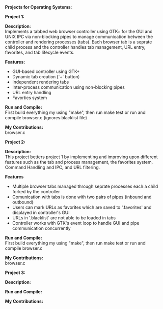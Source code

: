 **Projects for Operating Systems**:

**Project 1:**

  **Description:**  
  Implements a tabbed web browser controller using GTK+ for the GUI and UNIX IPC via non-blocking pipes to manage communication between
  the controller and rendering processes (tabs). Each browser tab is a seprate child process and the controller handles tab management, URL entry,
  favorites, and tab lifecycle events. 

  **Features:**  
  - GUI-based controller using GTK+  
  - Dynamic tab creation ('+' button)  
  - Independent rendering tabs  
  - Inter-process communication using non-blocking pipes  
  - URL entry handling  
  - Favorties system  
  
  **Run and Compile:**  
  First build everything my using "make", then run make test or run and compile browser.c (ignores blacklist file)
  
  **My Contributions:**  
  browser.c

**Project 2:**  

  **Description:**  
  This project betters project 1 by implementing and improving upon different features such as the tab and process management, the favorites system, 
  Command Handling and IPC, and URL filtering. 

  **Features**  
  - Multiple browser tabs managed through seprate processes each a child forked by the controller
  - Comunication with tabs is done with two pairs of pipes (inbound and outbound)
  - Users can mark URLs as favorites which are saved to '.favorites' and displayed in controller's GUI
  - URLs in '.blacklist' are not able to be loaded in tabs
  - Controller works with GTK's event loop to handle GUI and pipe communication concurrently
  
  **Run and Compile:**  
  First build everything my using "make", then run make test or run and compile browser.c
  
  **My Contributions:**  
  browser.c

**Project 3:**

  **Description:** 
  
  **Run and Compile:** 
  
  **My Contributions:** 
